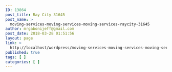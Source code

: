 ```yaml
---
ID: 13864
post_title: Ray City 31645
post_name: >
  moving-services-moving-services-moving-services-raycity-31645
author: mrgabonijeff@gmail.com
post_date: 2018-03-28 01:51:56
layout: page
link: >
  http://localhost/wordpress/moving-services-moving-services-moving-services-raycity-31645/
published: true
tags: [ ]
categories: [ ]
---
```

